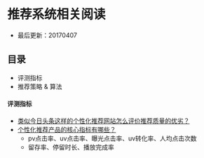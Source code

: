 # 推荐系统相关阅读
- 最后更新：20170407

## 目录
- 评测指标
- 推荐策略 & 算法

#### 评测指标
* [类似今日头条这样的个性化推荐网站怎么评价推荐质量的优劣？](https://www.zhihu.com/question/26990692)
* [个性化推荐产品的核心指标有哪些？](http://www.woshipm.com/pmd/577849.html)
  * pv点击率、uv点击率、曝光点击率、uv转化率、人均点击次数
  * 留存率、停留时长、播放完成率
  

